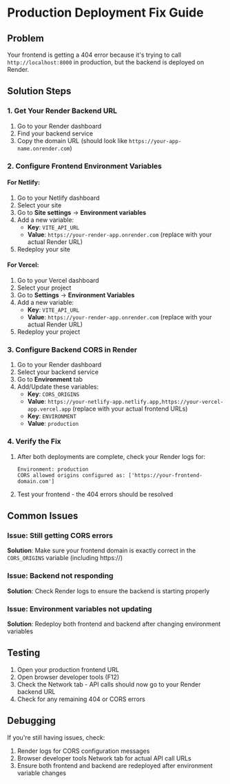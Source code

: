 # Production Deployment Fix Guide

## Problem
Your frontend is getting a 404 error because it's trying to call `http://localhost:8000` in production, but the backend is deployed on Render.

## Solution Steps

### 1. Get Your Render Backend URL
1. Go to your Render dashboard
2. Find your backend service
3. Copy the domain URL (should look like `https://your-app-name.onrender.com`)

### 2. Configure Frontend Environment Variables

#### For Netlify:
1. Go to your Netlify dashboard
2. Select your site
3. Go to **Site settings** → **Environment variables**
4. Add a new variable:
   - **Key**: `VITE_API_URL`
   - **Value**: `https://your-render-app.onrender.com` (replace with your actual Render URL)
5. Redeploy your site

#### For Vercel:
1. Go to your Vercel dashboard
2. Select your project
3. Go to **Settings** → **Environment Variables**
4. Add a new variable:
   - **Key**: `VITE_API_URL`
   - **Value**: `https://your-render-app.onrender.com` (replace with your actual Render URL)
5. Redeploy your project

### 3. Configure Backend CORS in Render
1. Go to your Render dashboard
2. Select your backend service
3. Go to **Environment** tab
4. Add/Update these variables:
   - **Key**: `CORS_ORIGINS`
   - **Value**: `https://your-netlify-app.netlify.app,https://your-vercel-app.vercel.app` (replace with your actual frontend URLs)
   - **Key**: `ENVIRONMENT`
   - **Value**: `production`

### 4. Verify the Fix
1. After both deployments are complete, check your Render logs for:
   ```
   Environment: production
   CORS allowed origins configured as: ['https://your-frontend-domain.com']
   ```
2. Test your frontend - the 404 errors should be resolved

## Common Issues

### Issue: Still getting CORS errors
**Solution**: Make sure your frontend domain is exactly correct in the `CORS_ORIGINS` variable (including https://)

### Issue: Backend not responding
**Solution**: Check Render logs to ensure the backend is starting properly

### Issue: Environment variables not updating
**Solution**: Redeploy both frontend and backend after changing environment variables

## Testing
1. Open your production frontend URL
2. Open browser developer tools (F12)
3. Check the Network tab - API calls should now go to your Render backend URL
4. Check for any remaining 404 or CORS errors

## Debugging
If you're still having issues, check:
1. Render logs for CORS configuration messages
2. Browser developer tools Network tab for actual API call URLs
3. Ensure both frontend and backend are redeployed after environment variable changes